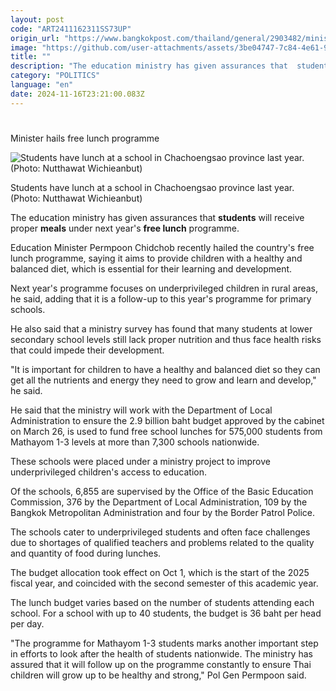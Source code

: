 ```yaml
---
layout: post
code: "ART2411162311SS73UP"
origin_url: "https://www.bangkokpost.com/thailand/general/2903482/minister-hails-free-lunch-programme"
image: "https://github.com/user-attachments/assets/3be04747-7c84-4e61-9087-41adefbdb4a1"
title: ""
description: "The education ministry has given assurances that  students  will receive proper  meals  under next year"
category: "POLITICS"
language: "en"
date: 2024-11-16T23:21:00.083Z
---
```


# 

Minister hails free lunch programme

![Students have lunch at a school in Chachoengsao province last year. (Photo: Nutthawat Wichieanbut)](https://github.com/user-attachments/assets/7c7b627a-3a81-4b07-bfbd-1b95dfc71ff2)

Students have lunch at a school in Chachoengsao province last year. (Photo: Nutthawat Wichieanbut)

The education ministry has given assurances that **students** will receive proper **meals** under next year's **free lunch** programme.

Education Minister Permpoon Chidchob recently hailed the country's free lunch programme, saying it aims to provide children with a healthy and balanced diet, which is essential for their learning and development.

Next year's programme focuses on underprivileged children in rural areas, he said, adding that it is a follow-up to this year's programme for primary schools.

He also said that a ministry survey has found that many students at lower secondary school levels still lack proper nutrition and thus face health risks that could impede their development.

"It is important for children to have a healthy and balanced diet so they can get all the nutrients and energy they need to grow and learn and develop," he said.

He said that the ministry will work with the Department of Local Administration to ensure the 2.9 billion baht budget approved by the cabinet on March 26, is used to fund free school lunches for 575,000 students from Mathayom 1-3 levels at more than 7,300 schools nationwide.

These schools were placed under a ministry project to improve underprivileged children's access to education.

Of the schools, 6,855 are supervised by the Office of the Basic Education Commission, 376 by the Department of Local Administration, 109 by the Bangkok Metropolitan Administration and four by the Border Patrol Police.

The schools cater to underprivileged students and often face challenges due to shortages of qualified teachers and problems related to the quality and quantity of food during lunches.

The budget allocation took effect on Oct 1, which is the start of the 2025 fiscal year, and coincided with the second semester of this academic year.

The lunch budget varies based on the number of students attending each school. For a school with up to 40 students, the budget is 36 baht per head per day.

"The programme for Mathayom 1-3 students marks another important step in efforts to look after the health of students nationwide. The ministry has assured that it will follow up on the programme constantly to ensure Thai children will grow up to be healthy and strong," Pol Gen Permpoon said.